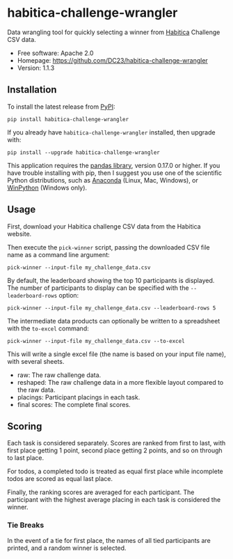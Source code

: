 # habitica-challenge-wrangler
Data wrangling tool for quickly selecting a winner from
[Habitica](https://habitica.com) Challenge CSV data.

* Free software: Apache 2.0
* Homepage: https://github.com/DC23/habitica-challenge-wrangler
* Version: 1.1.3

## Installation

To install the latest release from [PyPI](https://pypi.python.org/pypi):

    pip install habitica-challenge-wrangler

If you already have `habitica-challenge-wrangler` installed, then upgrade with:

    pip install --upgrade habitica-challenge-wrangler

This application requires the [pandas library](http://pandas.pydata.org/), 
version 0.17.0 or higher. If you have trouble installing with pip, then
I suggest you use one of the scientific Python distributions, such as
[Anaconda](https://www.continuum.io/) (Linux, Mac, Windows), or
[WinPython](https://winpython.github.io/) (Windows only).

## Usage

First, download your Habitica challenge CSV data from the Habitica website.

Then execute the `pick-winner` script, passing the downloaded CSV
file name as a command line argument:

    pick-winner --input-file my_challenge_data.csv

By default, the leaderboard showing the top 10 participants is displayed. The
number of participants to display can be specified with the `--leaderboard-rows`
option:

    pick-winner --input-file my_challenge_data.csv --leaderboard-rows 5

The intermediate data products can optionally be written to a spreadsheet with
the `to-excel` command:

    pick-winner --input-file my_challenge_data.csv --to-excel

This will write a single excel file (the name is based on your input file name),
with several sheets.

* raw: The raw challenge data.
* reshaped: The raw challenge data in a more flexible layout compared to the raw
  data.
* placings: Participant placings in each task.
* final scores: The complete final scores.
    

## Scoring

Each task is considered separately. Scores are ranked from first to last, with
first place getting 1 point, second place getting 2 points, and so on through to
last place.

For todos, a completed todo is treated as equal first place while incomplete
todos are scored as equal last place.

Finally, the ranking scores are averaged for each participant. The participant
with the highest average placing in each task is considered the winner.

### Tie Breaks

In the event of a tie for first place, the names of all tied participants are
printed, and a random winner is selected.
